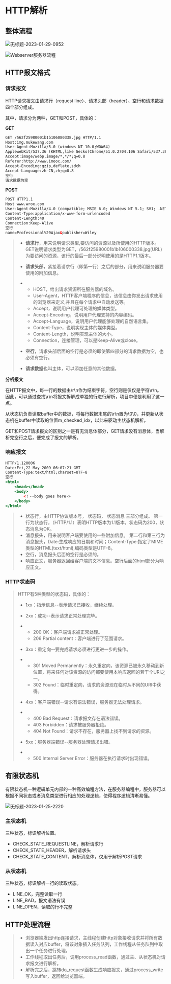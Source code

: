 HTTP解析
===

## 整体流程

![无标题-2023-01-29-0952](http://pic.shixiaocaia.fun/202301291528469.png)

![Webserver服务器流程](http://pic.shixiaocaia.fun/202301291533757.png)

## HTTP报文格式

### 请求报文

HTTP请求报文由请求行（request line）、请求头部（header）、空行和请求数据四个部分组成。

其中，请求分为两种，GET和POST，具体的：

 **GET**

```html
GET /562f25980001b1b106080338.jpg HTTP/1.1
Host:img.mukewang.com
User-Agent:Mozilla/5.0 (windows NT 10.0;WOW64)
ApplewebKit/537.36 (KHTML,like Gecko)Chrome/51.0.2704.106 Safari/537.36
Accept:image/webp,image/*,*/*;q=0.8
Referer:http://www.imooc.com/
Accept-Encoding:gzip,deflate,sdch
Accept-Language:zh-CN,zh;q=0.8
空行
请求数据为空
```

**POST**

```html
POST HTTP1.1
Host www.wrox.com
User-Agent:Mozilla/4.0 (compatible; MSIE 6.0; Windows NT 5.1; SV1; .NET CLR 2.0.50727; .NET CLR 3.0.04506.648; .NET CLR 3.5.21022)
Content-Type:application/x-www-form-urlencoded
Content-Length:40
Connection:Keep-Alive
空行
name=Professional%20Ajax&publisher=Wiley
```

> - **请求行**，用来说明请求类型,要访问的资源以及所使用的HTTP版本。
>   GET说明请求类型为GET，/562f25980001b1b106000338.jpg(URL)为要访问的资源，该行的最后一部分说明使用的是HTTP1.1版本。
>
> - **请求头部**，紧接着请求行（即第一行）之后的部分，用来说明服务器要使用的附加信息。
>
> - - HOST，给出请求资源所在服务器的域名。
>   - User-Agent，HTTP客户端程序的信息，该信息由你发出请求使用的浏览器来定义,并且在每个请求中自动发送等。
>   - Accept，说明用户代理可处理的媒体类型。
>   - Accept-Encoding，说明用户代理支持的内容编码。
>   - Accept-Language，说明用户代理能够处理的自然语言集。
>   - Content-Type，说明实现主体的媒体类型。
>   - Content-Length，说明实现主体的大小。
>   - Connection，连接管理，可以是Keep-Alive或close。
>
> - **空行**，请求头部后面的空行是必须的即使第四部分的请求数据为空，也必须有空行。
>
> - **请求数据**也叫主体，可以添加任意的其他数据。

**分析报文**

在HTTP报文中，每一行的数据由\r\n作为结束字符，空行则是仅仅是字符\r\n。因此，可以通过查找\r\n将报文拆解成单独的行进行解析，项目中便是利用了这一点。

从状态机负责读取buffer中的数据，将每行数据末尾的\r\n置为\0\0，并更新从状态机在buffer中读取的位置m_checked_idx，以此来驱动主状态机解析。

GET和POST请求报文的区别之一是有无消息体部分，GET请求没有消息体，当解析完空行之后，便完成了报文的解析。

### 响应报文

```htm
HTTP/1.12000K
Date:Fri,22 May 2009 06:07:21 GMT
Content-Type:text/html;charset=UTF-8
空行
<html>
	<head></head>
	<body>
		<！--body goes here->
	</body>
</html>
```

> - 状态行，由HTTP协议版本号， 状态码， 状态消息 三部分组成。
>   第一行为状态行，（HTTP/1.1）表明HTTP版本为1.1版本，状态码为200，状态消息为OK。
> - 消息报头，用来说明客户端要使用的一些附加信息。
>   第二行和第三行为消息报头，Date:生成响应的日期和时间；Content-Type:指定了MIME类型的HTML(text/html),编码类型是UTF-8。
> - 空行，消息报头后面的空行是必须的。
> - 响应正文，服务器返回给客户端的文本信息。空行后面的html部分为响应正文。

### HTTP状态码

> HTTP有5种类型的状态码，具体的：
>
> - 1xx：指示信息--表示请求已接收，继续处理。
>
> - 2xx：成功--表示请求正常处理完毕。
>
> - - 200 OK：客户端请求被正常处理。
>   - 206 Partial content：客户端进行了范围请求。
>
> - 3xx：重定向--要完成请求必须进行更进一步的操作。
>
> - - 301 Moved Permanently：永久重定向，该资源已被永久移动到新位置，将来任何对该资源的访问都要使用本响应返回的若干个URI之一。
>   - 302 Found：临时重定向，请求的资源现在临时从不同的URI中获得。
>
> - 4xx：客户端错误--请求有语法错误，服务器无法处理请求。
>
> - - 400 Bad Request：请求报文存在语法错误。
>   - 403 Forbidden：请求被服务器拒绝。
>   - 404 Not Found：请求不存在，服务器上找不到请求的资源。
>
> - 5xx：服务器端错误--服务器处理请求出错。
>
> - - 500 Internal Server Error：服务器在执行请求时出现错误。

## 有限状态机

有限状态机一种逻辑单元内部的一种高效编程方法，在服务器编程中，服务器可以根据不同状态或者消息类型进行相应的处理逻辑，使得程序逻辑清晰易懂。

![无标题-2023-01-25-2220](http://pic.shixiaocaia.fun/202301261437542.png)

### 主状态机

三种状态，标识解析位置。

- CHECK_STATE_REQUESTLINE，解析请求行
- CHECK_STATE_HEADER，解析请求头
- CHECK_STATE_CONTENT，解析消息体，仅用于解析POST请求

### 从状态机

三种状态，标识解析一行的读取状态。

- LINE_OK，完整读取一行
- LINE_BAD，报文语法有误
- LINE_OPEN，读取的行不完整

## HTTP处理流程

> - 浏览器端发出http连接请求，主线程创建http对象接收请求并将所有数据读入对应buffer，将该对象插入任务队列，工作线程从任务队列中取出一个任务进行处理。
> - 工作线程取出任务后，调用process_read函数，通过主、从状态机对请求报文进行解析。
> - 解析完之后，跳转do_request函数生成响应报文，通过process_write写入buffer，返回给浏览器端。
